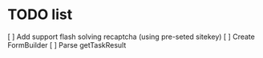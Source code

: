# TODO list

[ ] Add support flash solving recaptcha (using pre-seted sitekey)
[ ] Create FormBuilder
[ ] Parse getTaskResult
